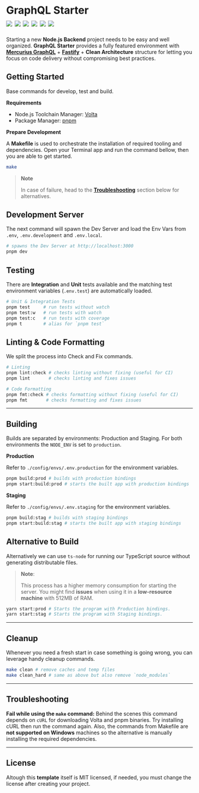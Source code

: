 <h1>
  <div>
    GraphQL Starter
    <div>
      <img src="https://img.shields.io/badge/Web%20Framework-Fastify-white.svg" />
      <img src="https://img.shields.io/badge/ORM-Prisma-blueviolet.svg" />
      <img src="https://img.shields.io/badge/Testing-AVA-pink.svg" />
      <img src="https://img.shields.io/badge/Format-Prettier-coral.svg" />
      <img src="https://img.shields.io/badge/Linting-TypeScript_ESLint-blue.svg" />
      <img src="https://img.shields.io/badge/Node.js-v16.16.0-gren.svg" />
    </div>
  </div>
</h1>

Starting a new **Node.js Backend** project needs to be easy and well organized. **GraphQL Starter** provides a fully featured environment with **[Mercurius GraphQL](https://mercurius.dev/#/)** + **[Fastify](https://fastify.io)** + **Clean Architecture** structure for letting you focus on code delivery without compromising best practices.

## Getting Started

Base commands for develop, test and build.

**Requirements**

- Node.js Toolchain Manager: [Volta](https://volta.sh)
- Package Manager: [pnpm](https://pnpm.io/installation)

**Prepare Development**

A **Makefile** is used to orchestrate the installation of required tooling and dependencies. Open your Terminal app and run the command bellow, then you are able to get started.

```sh
make
```

> **Note**
>
> In case of failure, head to the [**Troubleshooting**](#troubleshooting) section below for alternatives.


## Development Server

The next command will spawn the Dev Server and load the Env Vars from `.env`, `.env.development` and `.env.local`.

```sh
# spawns the Dev Server at http://localhost:3000
pnpm dev
```

## Testing

There are **Integration** and **Unit** tests available and the matching test environment variables (`.env.test`) are automatically loaded.

```sh
# Unit & Integration Tests
pnpm test     # run tests without watch
pnpm test:w   # run tests with watch
pnpm test:c   # run tests with coverage
pnpm t        # alias for `pnpm test`
```

## Linting & Code Formatting

We split the process into Check and Fix commands.

```sh
# Linting
pnpm lint:check # checks linting without fixing (useful for CI)
pnpm lint       # checks linting and fixes issues
```

```sh
# Code Formatting
pnpm fmt:check # checks formatting without fixing (useful for CI)
pnpm fmt       # checks formatting and fixes issues
```

---

## Building
Builds are separated by environments: Production and Staging. For both environments the `NODE_ENV` is set to `production`.

**Production**

Refer to `./config/envs/.env.production` for the environment variables.

```sh
pnpm build:prod # builds with production bindings
pnpm start:build:prod # starts the built app with production bindings
```

**Staging**

Refer to `./config/envs/.env.staging` for the environment variables.

```sh
pnpm build:stag # builds with staging bindings
pnpm start:build:stag # starts the built app with staging bindings
```

## Alternative to Build

Alternatively we can use `ts-node` for running our TypeScript source without generating distributable files.

> **Note**:
>
> This process has a higher memory consumption for starting the server. You might find **issues** when using it in a **low-resource machine** with 512MB of RAM.
```sh
yarn start:prod # Starts the program with Production bindings.
yarn start:stag # Starts the program with Staging bindings.
```

---

## Cleanup

Whenever you need a fresh start in case something is going wrong, you can leverage handy cleanup commands.

```sh
make clean # remove caches and temp files
make clean_hard # same as above but also remove `node_modules`
```

---

## Troubleshooting

**Fail while using the `make` command:** Behind the scenes this command depends on `cURL` for downloading Volta and pnpm binaries. Try installing cURL then run the command again. Also, the commands from Makefile are **not supported on Windows** machines so the alternative is manually installing the required dependencies.

---

## License

Altough this **template** itself is MIT licensed, if needed, you must change the license after creating your project.
